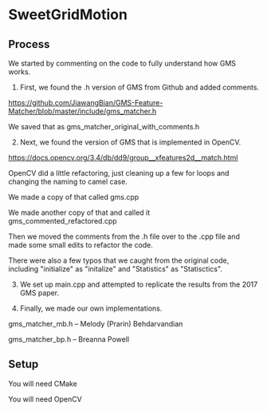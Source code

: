 # SweetGridMotion

## Process
We started by commenting on the code to fully understand how GMS works.

1) First, we found the .h version of GMS from Github and added comments.

https://github.com/JiawangBian/GMS-Feature-Matcher/blob/master/include/gms_matcher.h

We saved that as gms_matcher_original_with_comments.h

2) Next, we found the version of GMS that is implemented in OpenCV.

https://docs.opencv.org/3.4/db/dd9/group__xfeatures2d__match.html

OpenCV did a little refactoring, just cleaning up a few for loops and changing the naming to camel case.

We made a copy of that called gms.cpp

We made another copy of that and called it gms_commented_refactored.cpp

Then we moved the comments from the .h file over to the .cpp file and made some small edits to refactor the code.

There were also a few typos that we caught from the original code, including "initialize" as "initalize" and "Statistics" as "Statisctics".

3) We set up main.cpp and attempted to replicate the results from the 2017 GMS paper.

4) Finally, we made our own implementations.

gms_matcher_mb.h – Melody (Prarin) Behdarvandian

gms_matcher_bp.h – Breanna Powell

## Setup
You will need CMake

You will need OpenCV
